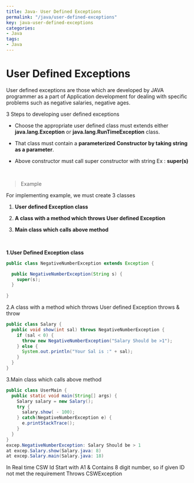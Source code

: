 ```yaml
---
title: Java- User Defined Exceptions
permalink: "/java/user-defined-exceptions"
key: java-user-defined-exceptions
categories:
- Java
tags:
- Java
---
```


User Defined Exceptions
==========================

User defined exceptions are those which are developed by JAVA programmer as a
part of Application development for dealing with specific problems such as
negative salaries, negative ages.

3 Steps to developing user defined exceptions

-   Choose the appropriate user defined class must extends either
    **java.lang.Exception** or **java.lang.RunTimeException** class.

-   That class must contain a **parameterized Constructor by taking string as a
    parameter**.

-   Above constructor must call super constructor with string Ex : **super(s)**
<br>

> Example

For implementing example, we must create 3 classes

1.  **User defined Exception class**

2.  **A class with a method which throws User defined Exception**

3.  **Main class which calls above method**

<br>

**1.User Defined Exception class**
```java
public class NegativeNumberException extends Exception {

  public NegativeNumberException(String s) {
    super(s);
  }
  
}
```

2.A class with a method which throws User defined Exception throws & throw
```java
public class Salary {
  public void show(int sal) throws NegativeNumberException {
    if (sal < 0) {
      throw new NegativeNumberException("Salary Should be >1");
    } else {
      System.out.println("Your Sal is :" + sal);
    }
  }
}
```



3.Main class which calls above method
```java
public class UserMain {
  public static void main(String[] args) {
    Salary salary = new Salary();
    try {
      salary.show( - 100);
    } catch(NegativeNumberException e) {
      e.printStackTrace();
    }
  }
}
excep.NegativeNumberException: Salary Should be > 1
at excep.Salary.show(Salary.java: 8)
at excep.Salary.main(Salary.java: 18)
```
In Real time CSW Id Start with A1 & Contains 8 digit number, so if given ID not
met the requirement Throws CSWException
